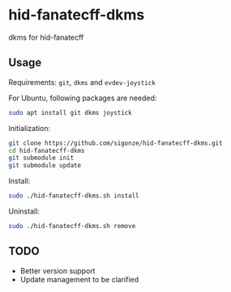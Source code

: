 # hid-fanatecff-dkms

dkms for hid-fanatecff

## Usage

Requirements:
`git`, `dkms` and `evdev-joystick`

For Ubuntu, following packages are needed:
```sh
sudo apt install git dkms joystick
```

Initialization:

```sh
git clone https://github.com/sigonze/hid-fanatecff-dkms.git
cd hid-fanatecff-dkms
git submodule init
git submodule update
```

Install:

```sh
sudo ./hid-fanatecff-dkms.sh install
```

Uninstall:

```sh
sudo ./hid-fanatecff-dkms.sh remove
```


## TODO

* Better version support
* Update management to be clarified
